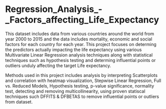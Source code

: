 # Regression_Analysis_-_Factors_affecting_Life_Expectancy

This dataset includes data from various countries around the world from year 2000 to 2015 and the data includes mortality, economic and social factors for each country for each year. 
This project focuses on determing the predictors actually impacting the life expectancy using various Multivariate Linear Regression analysis techniques along with statistical techniques such as hypothesis testing and determing influential points or outliers unduly affecting the target Life expectancy. 

Methods used in this project includes analysis by interpreting Scatterplots and correlation with heatmap visualization, Stepwise Linear Regression, Full vs. Reduced Models, Hypothesis testing, p-value significance, normality test, detecting and removing multicollinearity, using proven statiscal techniques such DFFITS & DFBETAS to remove influential points or outliers from dataset.
